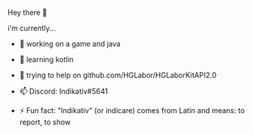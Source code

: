 
Hey there 👋

i'm currently...
- 👀 working on a game and java
- 🌱 learning kotlin
- 👯 trying to help on github.com/HGLabor/HGLaborKitAPI2.0

- 📫 Discord: Indikativ#5641
- ⚡ Fun fact: "Indikativ" (or indicare) comes from Latin and means: to report, to show

